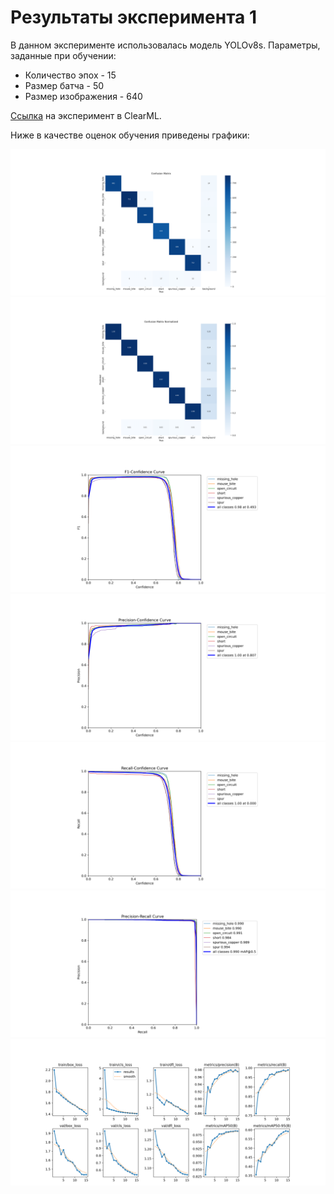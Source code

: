 # Результаты эксперимента 1

В данном эксперименте использовалась модель YOLOv8s.
Параметры, заданные при обучении:
+  Количество эпох - 15
+  Размер батча - 50
+  Размер изображения - 640

[Ссылка](https://app.clear.ml/projects/ad34b5d2036d44e7a0d10c6189ee8a59/experiments/9b6829f3ae5b48d5af484362af29d1e9/output/execution) на эксперимент в ClearML.

Ниже в качестве оценок обучения приведены графики:

![](images/confusion_matrix_plot.png)
![](images/confusion_matrix_normalized_plot.png)
![](images/F1_curve_plot.png)
![](images/P_curve_plot.png)
![](images/R_curve_plot.png)
![](images/PR_curve_plot.png)
![](images/results_plot.png)
